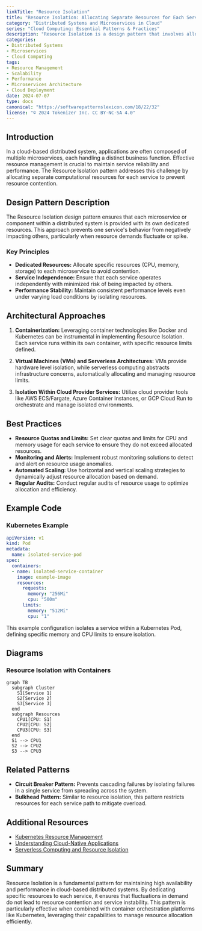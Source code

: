 ```yaml
---
linkTitle: "Resource Isolation"
title: "Resource Isolation: Allocating Separate Resources for Each Service"
category: "Distributed Systems and Microservices in Cloud"
series: "Cloud Computing: Essential Patterns & Practices"
description: "Resource Isolation is a design pattern that involves allocating separate computational resources for each service in a distributed system to prevent resource contention and enhance performance stability."
categories:
- Distributed Systems
- Microservices
- Cloud Computing
tags:
- Resource Management
- Scalability
- Performance
- Microservices Architecture
- Cloud Deployment
date: 2024-07-07
type: docs
canonical: "https://softwarepatternslexicon.com/18/22/32"
license: "© 2024 Tokenizer Inc. CC BY-NC-SA 4.0"
---
```


## Introduction

In a cloud-based distributed system, applications are often composed of multiple microservices, each handling a distinct business function. Effective resource management is crucial to maintain service reliability and performance. The Resource Isolation pattern addresses this challenge by allocating separate computational resources for each service to prevent resource contention.

## Design Pattern Description

The Resource Isolation design pattern ensures that each microservice or component within a distributed system is provided with its own dedicated resources. This approach prevents one service's behavior from negatively impacting others, particularly when resource demands fluctuate or spike.

### Key Principles

- **Dedicated Resources:** Allocate specific resources (CPU, memory, storage) to each microservice to avoid contention.
- **Service Independence:** Ensure that each service operates independently with minimized risk of being impacted by others.
- **Performance Stability:** Maintain consistent performance levels even under varying load conditions by isolating resources.

## Architectural Approaches

1. **Containerization:** Leveraging container technologies like Docker and Kubernetes can be instrumental in implementing Resource Isolation. Each service runs within its own container, with specific resource limits defined.

2. **Virtual Machines (VMs) and Serverless Architectures:** VMs provide hardware level isolation, while serverless computing abstracts infrastructure concerns, automatically allocating and managing resource limits.

3. **Isolation Within Cloud Provider Services:** Utilize cloud provider tools like AWS ECS/Fargate, Azure Container Instances, or GCP Cloud Run to orchestrate and manage isolated environments.

## Best Practices

- **Resource Quotas and Limits:** Set clear quotas and limits for CPU and memory usage for each service to ensure they do not exceed allocated resources.
- **Monitoring and Alerts:** Implement robust monitoring solutions to detect and alert on resource usage anomalies.
- **Automated Scaling:** Use horizontal and vertical scaling strategies to dynamically adjust resource allocation based on demand.
- **Regular Audits:** Conduct regular audits of resource usage to optimize allocation and efficiency.

## Example Code

### Kubernetes Example

```yaml
apiVersion: v1
kind: Pod
metadata:
  name: isolated-service-pod
spec:
  containers:
  - name: isolated-service-container
    image: example-image
    resources:
      requests:
        memory: "256Mi"
        cpu: "500m"
      limits:
        memory: "512Mi"
        cpu: "1"
```

This example configuration isolates a service within a Kubernetes Pod, defining specific memory and CPU limits to ensure isolation.

## Diagrams

### Resource Isolation with Containers

```mermaid
graph TB
  subgraph Cluster
    S1[Service 1]
    S2[Service 2]
    S3[Service 3]
  end
  subgraph Resources
    CPU1[CPU: S1]
    CPU2[CPU: S2]
    CPU3[CPU: S3]
  end
  S1 --> CPU1
  S2 --> CPU2
  S3 --> CPU3
```

## Related Patterns

- **Circuit Breaker Pattern:** Prevents cascading failures by isolating failures in a single service from spreading across the system.
- **Bulkhead Pattern:** Similar to resource isolation, this pattern restricts resources for each service path to mitigate overload.
  
## Additional Resources

- [Kubernetes Resource Management](https://kubernetes.io/docs/concepts/configuration/manage-resources-containers/)
- [Understanding Cloud-Native Applications](https://aws.amazon.com/what-is/cloud-native/)
- [Serverless Computing and Resource Isolation](https://www.serverless.com/resources/)

## Summary

Resource Isolation is a fundamental pattern for maintaining high availability and performance in cloud-based distributed systems. By dedicating specific resources to each service, it ensures that fluctuations in demand do not lead to resource contention and service instability. This pattern is particularly effective when combined with container orchestration platforms like Kubernetes, leveraging their capabilities to manage resource allocation efficiently.
